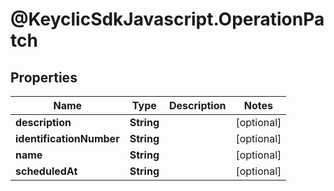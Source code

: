 # @KeyclicSdkJavascript.OperationPatch

## Properties
Name | Type | Description | Notes
------------ | ------------- | ------------- | -------------
**description** | **String** |  | [optional] 
**identificationNumber** | **String** |  | [optional] 
**name** | **String** |  | [optional] 
**scheduledAt** | **String** |  | [optional] 



